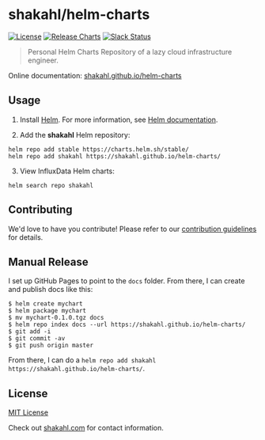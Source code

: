 # shakahl/helm-charts

[![License](https://img.shields.io/badge/license-MIT-green.svg)](./LICENSE) [![Release Charts](https://github.com/shakahl/helm-charts/workflows/Release%20Charts/badge.svg?branch=master)](https://github.com/shakahl/helm-charts/actions) [![Slack Status](https://img.shields.io/badge/slack-join_chat-white.svg?logo=slack&style=social)](https://shakahl.slack.com)

> Personal Helm Charts Repository of a lazy cloud infrastructure engineer. 

Online documentation: [shakahl.github.io/helm-charts](https://shakahl.github.io/helm-charts/)

## Usage

1. Install [Helm](https://helm.sh). For more information, see [Helm documentation](https://helm.sh/docs/).

2. Add the **shakahl** Helm repository:

```console
helm repo add stable https://charts.helm.sh/stable/
helm repo add shakahl https://shakahl.github.io/helm-charts/
```

3. View InfluxData Helm charts:

```console
helm search repo shakahl
```

## Contributing

We'd love to have you contribute! Please refer to our [contribution guidelines](CONTRIBUTING.md) for details.

## Manual Release

I set up GitHub Pages to point to the `docs` folder. From there, I can
create and publish docs like this:

```console
$ helm create mychart
$ helm package mychart
$ mv mychart-0.1.0.tgz docs
$ helm repo index docs --url https://shakahl.github.io/helm-charts/
$ git add -i
$ git commit -av
$ git push origin master
```

From there, I can do a `helm repo add shakahl https://shakahl.github.io/helm-charts/`.

## License

[MIT License](./LICENSE.md)

Check out [shakahl.com](https://shakahl.com) for contact information.
